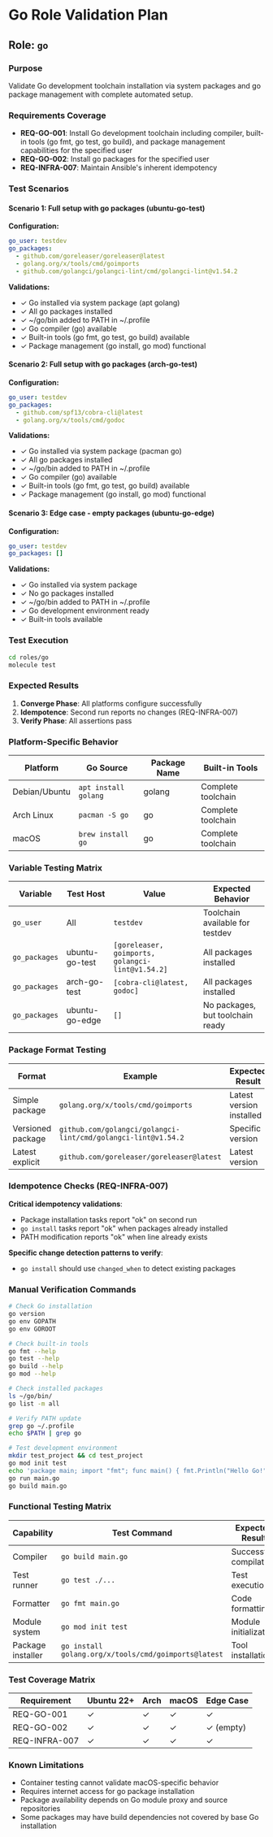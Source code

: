 # Go Role Validation Plan

## Role: `go`

### Purpose
Validate Go development toolchain installation via system packages and go package management with complete automated setup.

### Requirements Coverage
- **REQ-GO-001**: Install Go development toolchain including compiler, built-in tools (go fmt, go test, go build), and package management capabilities for the specified user
- **REQ-GO-002**: Install go packages for the specified user
- **REQ-INFRA-007**: Maintain Ansible's inherent idempotency

### Test Scenarios

#### Scenario 1: Full setup with go packages (ubuntu-go-test)
**Configuration:**
```yaml
go_user: testdev
go_packages:
  - github.com/goreleaser/goreleaser@latest
  - golang.org/x/tools/cmd/goimports
  - github.com/golangci/golangci-lint/cmd/golangci-lint@v1.54.2
```

**Validations:**
- ✓ Go installed via system package (apt golang)
- ✓ All go packages installed
- ✓ ~/go/bin added to PATH in ~/.profile
- ✓ Go compiler (go) available
- ✓ Built-in tools (go fmt, go test, go build) available
- ✓ Package management (go install, go mod) functional

#### Scenario 2: Full setup with go packages (arch-go-test)
**Configuration:**
```yaml
go_user: testdev
go_packages:
  - github.com/spf13/cobra-cli@latest
  - golang.org/x/tools/cmd/godoc
```

**Validations:**
- ✓ Go installed via system package (pacman go)
- ✓ All go packages installed
- ✓ ~/go/bin added to PATH in ~/.profile
- ✓ Go compiler (go) available
- ✓ Built-in tools (go fmt, go test, go build) available
- ✓ Package management (go install, go mod) functional

#### Scenario 3: Edge case - empty packages (ubuntu-go-edge)
**Configuration:**
```yaml
go_user: testdev
go_packages: []
```

**Validations:**
- ✓ Go installed via system package
- ✓ No go packages installed
- ✓ ~/go/bin added to PATH in ~/.profile
- ✓ Go development environment ready
- ✓ Built-in tools available

### Test Execution

```bash
cd roles/go
molecule test
```

### Expected Results

1. **Converge Phase**: All platforms configure successfully
2. **Idempotence**: Second run reports no changes (REQ-INFRA-007)
3. **Verify Phase**: All assertions pass

### Platform-Specific Behavior

| Platform | Go Source | Package Name | Built-in Tools |
|----------|-----------|--------------|----------------|
| Debian/Ubuntu | `apt install golang` | golang | Complete toolchain |
| Arch Linux | `pacman -S go` | go | Complete toolchain |
| macOS | `brew install go` | go | Complete toolchain |

### Variable Testing Matrix

| Variable | Test Host | Value | Expected Behavior |
|----------|-----------|-------|-------------------|
| `go_user` | All | `testdev` | Toolchain available for testdev |
| `go_packages` | ubuntu-go-test | `[goreleaser, goimports, golangci-lint@v1.54.2]` | All packages installed |
| `go_packages` | arch-go-test | `[cobra-cli@latest, godoc]` | All packages installed |
| `go_packages` | ubuntu-go-edge | `[]` | No packages, but toolchain ready |

### Package Format Testing

| Format | Example | Expected Result |
|--------|---------|-----------------|
| Simple package | `golang.org/x/tools/cmd/goimports` | Latest version installed |
| Versioned package | `github.com/golangci/golangci-lint/cmd/golangci-lint@v1.54.2` | Specific version |
| Latest explicit | `github.com/goreleaser/goreleaser@latest` | Latest version |

### Idempotence Checks (REQ-INFRA-007)

**Critical idempotency validations**:
- Package installation tasks report "ok" on second run
- `go install` tasks report "ok" when packages already installed
- PATH modification reports "ok" when line already exists

**Specific change detection patterns to verify**:
- `go install` should use `changed_when` to detect existing packages

### Manual Verification Commands

```bash
# Check Go installation
go version
go env GOPATH
go env GOROOT

# Check built-in tools
go fmt --help
go test --help
go build --help
go mod --help

# Check installed packages
ls ~/go/bin/
go list -m all

# Verify PATH update
grep go ~/.profile
echo $PATH | grep go

# Test development environment
mkdir test_project && cd test_project
go mod init test
echo 'package main; import "fmt"; func main() { fmt.Println("Hello Go!") }' > main.go
go run main.go
go build main.go
```

### Functional Testing Matrix

| Capability | Test Command | Expected Result |
|------------|--------------|-----------------|
| Compiler | `go build main.go` | Successful compilation |
| Test runner | `go test ./...` | Test execution |
| Formatter | `go fmt main.go` | Code formatting |
| Module system | `go mod init test` | Module initialization |
| Package installer | `go install golang.org/x/tools/cmd/goimports@latest` | Tool installation |

### Test Coverage Matrix

| Requirement | Ubuntu 22+ | Arch | macOS | Edge Case |
|-------------|-------------|------|-------|-----------|
| REQ-GO-001 | ✓ | ✓ | ✓ | ✓ |
| REQ-GO-002 | ✓ | ✓ | ✓ | ✓ (empty) |
| REQ-INFRA-007 | ✓ | ✓ | ✓ | ✓ |

### Known Limitations
- Container testing cannot validate macOS-specific behavior
- Requires internet access for go package installation
- Package availability depends on Go module proxy and source repositories
- Some packages may have build dependencies not covered by base Go installation
